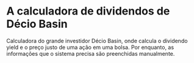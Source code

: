 # A calculadora de dividendos de Décio Basin
Calculadora do grande investidor Décio Basin, onde calcula o dividendo yield e o preço justo de uma ação em uma bolsa. Por enquanto, as informações que o sistema precisa são preenchidas manualmente.
